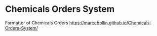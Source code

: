# Chemicals Orders System
Formatter of Chemicals Orders
https://marcebollin.github.io/Chemicals-Orders-System/
